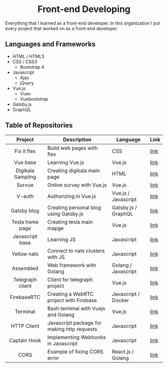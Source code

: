 <h1 align="center">
Front-end Developing
</h1>

Everything that I learned as a front-end developer. In this organization I put every project that worked on
as a front-end developer. 

## Languages and Frameworks

- HTML / HTML5
- CSS / CSS3
  - Bootstrap 4
- Javascript
  - Ajax
  - jQuery
- Vue.js
  - Vuex
   - Vuebootstrap
- Gatsby.js
- GraphQL

## Table of Repositories

| Project      | Description | Language | Link |
| :---------: | ----------- | --------| ------ |
| Fix it flex      | Build web pages with flex       | CSS |[link](https://github.com/frontend-developing/fix-it-flex) |
| Vue base      | Learning Vue.js       | Vue.js |[link](https://github.com/frontend-developing/vue-base) |
| Digikala Sampling      | Creating digikala main page       | HTML |[link](https://github.com/frontend-developing/digikala-sampling) |
| Survue      | Online survay with Vue.js       | Vue.js |[link](https://github.com/frontend-developing/sur-vue) |
| V-auth      | Authorizing in Vue.js       | Vue.js / Javascript |[link](https://github.com/frontend-developing/v-auth) |
| Gatsby blog      | Creating personal blog using Gatsby.js       | Gatsby.js / GraphQL |[link](https://github.com/frontend-developing/gatsby-blog) |
| Tesla home page      | Creating tesla main mapge       | Vue.js |[link](https://github.com/frontend-developing/tesla-home-page) |
| Javascript base      | Learning JS       | Javascript |[link](https://github.com/frontend-developing/javascript-base) |
| Yellow nats      | Connect to nats clusters with JS       | Javascript |[link](https://github.com/frontend-developing/yellow-nats) |
| Assembled      | Web framework with Golang       | Golang / Javascript |[link](https://github.com/frontend-developing/assembled) |
| Telegraph client      | Client for telegraph project       | Vue.js |[link](https://github.com/frontend-developing/telegraph-client) |
| FirebaseRTC | Creating a WebRTC project with Firebase | Javascript / Docker | [link](https://github.com/frontend-developing/firebase-rtc) |
| Terminal    | Bash terminal with Vuejs and Golang | Vue.js | [link](https://github.com/frontend-developing/terminal) |
| HTTP Client | Javascript package for making http requests | Javascript | [link](https://github.com/frontend-developing/http-client) |
| Captain Hook | Implementing Webhooks in Javascript | Javascript | [link](https://github.com/frontend-developing/captain-hook) |
| CORS | Example of fixing CORS error | React.js / Golang | [link](https://github.com/frontend-developing/cross-origin-resource-sharing) |
